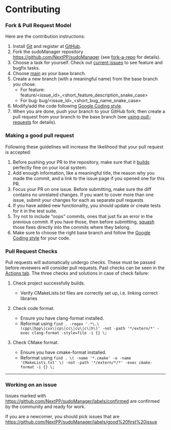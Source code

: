 # Contributing
### Fork & Pull Request Model
Here are the contribution instructions:
1.  Install [Git](https://git-scm.com/) and register at [GitHub](https://github.com/join). 
3.  Fork the sudoManager repository https://github.com/NextPP/sudoManager (see [fork-a-repo](https://help.github.com/articles/fork-a-repo) for details).
4.  Choose a task for yourself. Check out [current issues](https://github.com/NextPP/sudoManager/issues) to see feature and bugfix tasks.
5.  Choose [main](https://github.com/NextPP/sudoManager/tree/main) as your base branch.
6.  Create a new branch (with a meaningful name) from the base branch you chose.
    -  For feature: feature/<issue_id>_<short_feature_description_snake_case>
    -  For bug: bug/<issue_id>_<short_bug_name_snake_case>
7.  Modify/add the code following [Google Coding style](https://google.github.io/styleguide/cppguide.html).
8.  When you are done, push your branch to your GitHub fork; then create a pull request from your branch to the base branch (see [using-pull-requests](https://help.github.com/articles/using-pull-requests) for details).


### Making a good pull request
Following these guidelines will increase the likelihood that your pull request is accepted:


1. Before pushing your PR to the repository, make sure that it [builds](https://github.com/derekjtong/sudoManager/tree/feature/28_readme_contributing_update#build) perfectly fine on your local system.
2. Add enough information, like a meaningful title, the reason why you made the commit, and a link to the issue page if you opened one for this PR.
3. Focus your PR on one issue. Before submitting, make sure the diff contains no unrelated changes. If you want to cover more than one issue, submit your changes for each as separate pull requests.
4. If you have added new functionality, you should update or create tests for it in the test suite.
5. Try not to include "oops" commits, ones that just fix an error in the previous commit. If you have those, then before submitting, [squash](http://git-scm.com/book/en/Git-Tools-Rewriting-History#Squashing-Commits) those fixes directly into the commits where they belong.
6.  Make sure to choose the right base branch and follow the [Google Coding style](https://google.github.io/styleguide/cppguide.html) for your code.

### Pull Request Checks
Pull requests will automatically undergo checks. These must be passed before reviewers will consider pull requests. Past checks can be seen in the [Actions tab](https://github.com/NextPP/sudoManager/actions). The three checks and solutions in case of check failure:

1. Check project successfully builds.
     * Verify CMakeLists.txt files are correctly set up, i.e. linking correct libraries

3. Check code format.
     * Ensure you have clang-format installed.
     * Reformat using `find . -regex '.*\.\(cpp\|hpp\|cxx\|cp\|cc\|cu\|c\|h\)' -not -path '*/extern/*' -exec clang-format -style=file -i {} \; 
`
5. Check CMake format.
     * Ensure you have cmake-format installed.
     * Reformat using `find . \( -name '*.cmake' -o -name 'CMakeLists.txt' \) -not -path '*/extern/*/*' -exec cmake-format -i {} \;`
     

---------------------------
### Working on an issue
Issues marked with https://github.com/NextPP/sudoManager/labels/confirmed are
confirmed by the community and ready for work.

If you are a newcomer, you should pick issues that are https://github.com/NextPP/sudoManager/labels/good%20first%20issue
